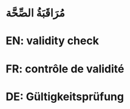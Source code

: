 # مُرَاقَبَةُ الصِّحَّة

# EN: validity check

# FR: contrôle de validité

# DE: Gültigkeitsprüfung
